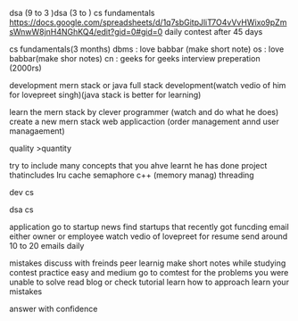 dsa
(9 to 3 )dsa
(3 to ) cs fundamentals
https://docs.google.com/spreadsheets/d/1q7sbGitpJliT7O4vVvHWixo9pZmsWnwW8jnH4NGhKQ4/edit?gid=0#gid=0
daily contest after 45 days


cs fundamentals(3 months)
dbms : love babbar (make short note)
os : love babbar(make shor notes)
cn : geeks for geeks interview preperation (2000rs)

development
mern stack or java full stack development(watch vedio of him for lovepreet singh)(java stack is better for learning)

learn the mern stack by clever programmer (watch and do what he does)
create a new mern stack web applicaction (order management annd user managaement)

quality >quantity

try to include many concepts that you ahve learnt
he has done project thatincludes
lru cache
semaphore
c++ (memory manag)
threading

dev
cs 


dsa
cs

application
go to startup news 
find startups that recently got funcding 
email either owner or employee
watch vedio of lovepreet for resume
send around 10 to 20 emails daily



mistakes
discuss with freinds
peer learnig
make short notes while studying 
contest practice
easy and medium
	go to comtest 
	 for the problems you were unable to solve read blog or check tutorial
	 learn how to approach 
	 learn your mistakes

 answer with confidence
 









